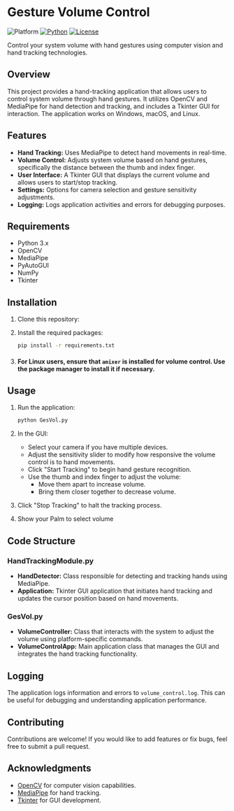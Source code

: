 # Gesture Volume Control

![Platform](https://img.shields.io/badge/Platform-Linux%20%7C%20macOS%20%7C%20Windows-informational)
[![Python](https://img.shields.io/badge/Python-%203.8%20%7C%203.9%20%7C%203.10-informational)](https://www.python.org/)
[![License](https://img.shields.io/badge/License-Apache-green)](./LICENSE)

Control your system volume with hand gestures using computer vision and hand tracking technologies.

## Overview

This project provides a hand-tracking application that allows users to control system volume through hand gestures. It utilizes OpenCV and MediaPipe for hand detection and tracking, and includes a Tkinter GUI for interaction. The application works on Windows, macOS, and Linux.

## Features

- **Hand Tracking:** Uses MediaPipe to detect hand movements in real-time.
- **Volume Control:** Adjusts system volume based on hand gestures, specifically the distance between the thumb and index finger.
- **User Interface:** A Tkinter GUI that displays the current volume and allows users to start/stop tracking.
- **Settings:** Options for camera selection and gesture sensitivity adjustments.
- **Logging:** Logs application activities and errors for debugging purposes.

## Requirements

- Python 3.x
- OpenCV
- MediaPipe
- PyAutoGUI
- NumPy
- Tkinter

## Installation

1. Clone this repository:
   

2. Install the required packages:
   ```bash
   pip install -r requirements.txt
   ```

3. #### For Linux users, ensure that `amixer` is installed for volume control. Use the package manager to install it if necessary.

## Usage

1. Run the application:
   ```bash
   python GesVol.py
   ```

2. In the GUI:
   - Select your camera if you have multiple devices.
   - Adjust the sensitivity slider to modify how responsive the volume control is to hand movements.
   - Click "Start Tracking" to begin hand gesture recognition.
   - Use the thumb and index finger to adjust the volume:
     - Move them apart to increase volume.
     - Bring them closer together to decrease volume.

3. Click "Stop Tracking" to halt the tracking process.
4. Show your Palm to select volume

## Code Structure

### HandTrackingModule.py

- **HandDetector:** Class responsible for detecting and tracking hands using MediaPipe.
- **Application:** Tkinter GUI application that initiates hand tracking and updates the cursor position based on hand movements.

### GesVol.py

- **VolumeController:** Class that interacts with the system to adjust the volume using platform-specific commands.
- **VolumeControlApp:** Main application class that manages the GUI and integrates the hand tracking functionality.

## Logging

The application logs information and errors to `volume_control.log`. This can be useful for debugging and understanding application performance.

## Contributing

Contributions are welcome! If you would like to add features or fix bugs, feel free to submit a pull request.

## Acknowledgments

- [OpenCV](https://opencv.org/) for computer vision capabilities.
- [MediaPipe](https://google.github.io/mediapipe/) for hand tracking.
- [Tkinter](https://docs.python.org/3/library/tkinter.html) for GUI development.
